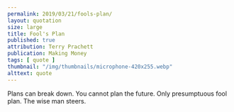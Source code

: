 ```yaml
---
permalink: 2019/03/21/fools-plan/
layout: quotation
size: large
title: Fool's Plan
published: true
attribution: Terry Prachett
publication: Making Money
tags: [ quote ]
thumbnail: "/img/thumbnails/microphone-420x255.webp"
alttext: quote
---
```


Plans can break down. You cannot plan the future. Only presumptuous 
fool plan. The wise man steers.